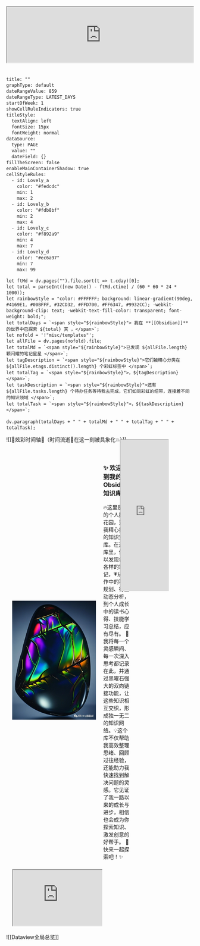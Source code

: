 <div style=" width: 100%; height:250;overflow: hidden; "><iframe src="https://widget.pkmer.cn/free/Carousel?user=a2e5899e-975e-4457-afd4-ec3ff7dcbc90&" allow="fullscreen" style=" height: 100%; width: 100%;"></iframe></div>   

```contributionGraph
title: ""
graphType: default
dateRangeValue: 859
dateRangeType: LATEST_DAYS
startOfWeek: 1
showCellRuleIndicators: true
titleStyle:
  textAlign: left
  fontSize: 15px
  fontWeight: normal
dataSource:
  type: PAGE
  value: ""
  dateField: {}
fillTheScreen: false
enableMainContainerShadow: true
cellStyleRules:
  - id: Lovely_a
    color: "#fedcdc"
    min: 1
    max: 2
  - id: Lovely_b
    color: "#fdb8bf"
    min: 2
    max: 4
  - id: Lovely_c
    color: "#f892a9"
    min: 4
    max: 7
  - id: Lovely_d
    color: "#ec6a97"
    min: 7
    max: 99

```

```dataviewjs  
let ftMd = dv.pages("").file.sort(t => t.cday)[0];  
let total = parseInt([new Date() - ftMd.ctime] / (60 * 60 * 24 * 1000));  
let rainbowStyle = "color: #FFFFFF; background: linear-gradient(90deg, #4169E1, #00BFFF, #32CD32, #FFD700, #FF6347, #9932CC); -webkit-background-clip: text; -webkit-text-fill-color: transparent; font-weight: bold;";  
let totalDays = `<span style="${rainbowStyle}"> 我在 **[[Obsidian]]** 的世界中已探索 ${total} 天 ，</span>`;  
let nofold = '!"misc/templates"';  
let allFile = dv.pages(nofold).file;  
let totalMd = `<span style="${rainbowStyle}">已发现 ${allFile.length} 颗闪耀的笔记星星 </span>`;  
let tagDescription = `<span style="${rainbowStyle}">它们被精心分类在 ${allFile.etags.distinct().length} 个彩虹标签中 </span>`;  
let totalTag = `<span style="${rainbowStyle}">，${tagDescription}</span>`;  
let taskDescription = `<span style="${rainbowStyle}">还有 ${allFile.tasks.length} 个待办任务等待我去完成，它们如同彩虹的纽带，连接着不同的知识领域 </span>`;
let totalTask = `<span style="${rainbowStyle}">，${taskDescription}</span>`;  

dv.paragraph(totalDays + " " + totalMd + " " + totalTag + " " + totalTask);  
```
![[🌈炫彩时间轴🌈（时间流逝🫧在这一刻被具象化💥）]]
<div style="display: flex; flex-wrap: wrap; justify-content: space-between;">  
  <!-- 左侧栏 -->
    <div style="width: 48%; margin-bottom: 1px;">  
    <!-- Obsidian logo 和欢迎语 -->
    <div style="display: flex; align-items: center; margin-bottom: 1px;">
      <img src="Obsidian logo.png" alt="Obsidian Logo" style="width: 230px; height: 320px; margin-right: 20px;">
      <div>
        <h3>✨ 欢迎来到我的 Obsidian 知识库🌟</h3>
        <p>🔥这里是我的个人数字花园，更是我精心打造的知识宝库。在这个库里，你可以发现各种各样的笔记，💗从工作中的项目规划、行业动态分析，到个人成长中的读书心得、技能学习总结，应有尽有。  🌱我将每一个灵感瞬间、每一次深入思考都记录在此，并通过黑曜石强大的双向链接功能，让这些知识相互交织，形成独一无二的知识网络。💡这个库不仅帮助我高效整理思绪、回顾过往经验，还能助力我快速找到解决问题的灵感。它见证了我一路以来的成长与进步，相信也会成为你探索知识、激发创意的好帮手。 🚀快来一起探索吧！✨</p>
      </div>
    </div>
    <!-- 天气信息 -->
    <div style=" width: 100%; height:100;overflow: hidden; margin-top: 10px;">
      <iframe src="https://widget.pkmer.cn/free/miniTianqi?user=a2e5899e-975e-4457-afd4-ec3ff7dcbc90&select-theme=ta&theme=%E6%A0%B7%E5%BC%8F5&input-text=&theme-color=%2320F8FFFF&select-icon=gif" allow="fullscreen" style=" height: 100%; width: 100%;"></iframe>
    </div>
  </div>
  <!-- 右侧栏 -->
  <div style="width: 48%;">
    <div style=" width: 90%;  height:680px;transform: scale(0.6); margin-top:-160px;;overflow: hidden; ">
      <iframe src="https://widget.pkmer.cn/free/Space?user=a2e5899e-975e-4457-afd4-ec3ff7dcbc90&" allow="fullscreen" style=" height: 100%; width: 100%;"></iframe>
    </div>
  </div>
</div>

![[Dataview全局总览]]
